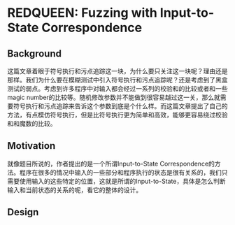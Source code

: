 # REDQUEEN: Fuzzing with Input-to-State Correspondence

## Background

这篇文章着眼于符号执行和污点追踪这一块，为什么要只关注这一块呢？理由还是那样。我们为什么要在模糊测试中引入符号执行和污点追踪呢？还是考虑到了黑盒测试的弱点。考虑到许多程序中对输入都会经过一系列的校验和的比较或者和一些magic number的比较等。随机修改参数并不能做到很容易越过这一关，那么就需要符号执行和污点追踪来告诉这个参数到底是个什么样。而这篇文章提出了自己的方法，有点模仿符号执行，但是比符号执行更为简单和高效，能够更容易绕过校验和和魔数的比较。

## Motivation

就像题目所说的，作者提出的是一个所谓Input-to-State Correspondence的方法。程序在很多的情况中输入的一些部分和程序执行的状态是很有关系的，我们只需要使用输入的这些特定的位置，这就是所谓的Input-to-State，具体是怎么判断输入和当前状态的关系的呢，看它的整体的设计。

## Design



